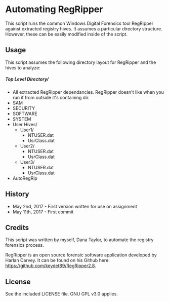 # Automating RegRipper

This script runs the common Windows Digital Forensics tool RegRipper against extracted registry hives. It assumes a particular directory structure. However, these can be easily modified inside of the script.

## Usage

This script assumes the following directory layout for RegRipper and the hives to analyze:

##### Top Level Directory/
 - All extracted RegRipper dependancies. RegRipper doesn't like when you run it from outside it's containing dir.
 - SAM
 - SECURITY
 - SOFTWARE
 - SYSTEM
 - User Hives/
     - User1/
         - NTUSER.dat
         - UsrClass.dat
     - User2/
         - NTUSER.dat
         - UsrClass.dat
     - User3/
         - NTUSER.dat
         - UsrClass.dat
 - AutoRegRip


## History

- May 2nd, 2017 - First version written for use on assignment
- May 11th, 2017 - First commit

## Credits

This script was written by myself, Dana Taylor, to automate the registry forensics process.

RegRipper is an open source forensic software application developed by Harlan Carvey. It can be found on his Github here: https://github.com/keydet89/RegRipper2.8.

## License

See the included LICENSE file. GNU GPL v3.0 applies.